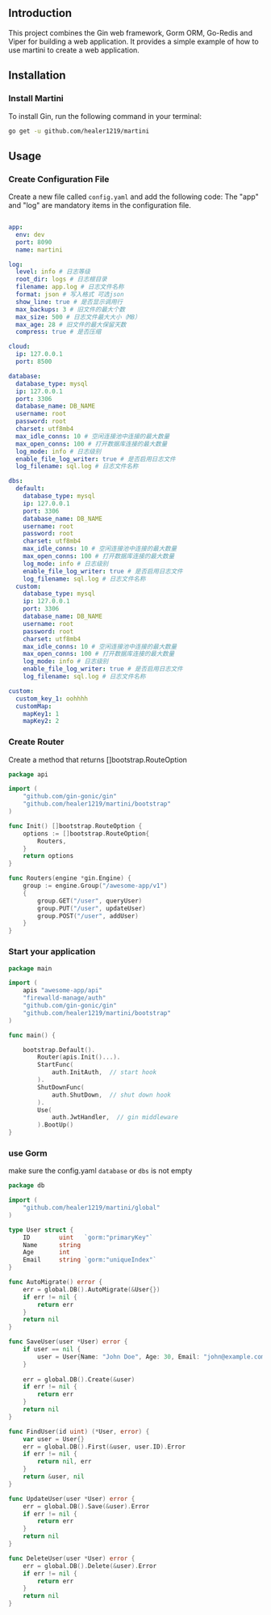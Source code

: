 Introduction
------------

This project combines the Gin web framework, Gorm ORM, Go-Redis and Viper for building a web application. 
It provides a simple example of how to use martini to create a web application.

Installation
------------

### Install Martini

To install Gin, run the following command in your terminal:

```bash
go get -u github.com/healer1219/martini
```

Usage
-----

### Create Configuration File

Create a new file called `config.yaml` and add the following code:
The "app" and "log" are mandatory items in the configuration file.

```yaml

app:
  env: dev
  port: 8090
  name: martini

log:
  level: info # 日志等级
  root_dir: logs # 日志根目录
  filename: app.log # 日志文件名称
  format: json # 写入格式 可选json
  show_line: true # 是否显示调用行
  max_backups: 3 # 旧文件的最大个数
  max_size: 500 # 日志文件最大大小（MB）
  max_age: 28 # 旧文件的最大保留天数
  compress: true # 是否压缩

cloud:
  ip: 127.0.0.1
  port: 8500

database:
  database_type: mysql
  ip: 127.0.0.1
  port: 3306
  database_name: DB_NAME
  username: root
  password: root
  charset: utf8mb4
  max_idle_conns: 10 # 空闲连接池中连接的最大数量
  max_open_conns: 100 # 打开数据库连接的最大数量
  log_mode: info # 日志级别
  enable_file_log_writer: true # 是否启用日志文件
  log_filename: sql.log # 日志文件名称

dbs:
  default:
    database_type: mysql
    ip: 127.0.0.1
    port: 3306
    database_name: DB_NAME
    username: root
    password: root
    charset: utf8mb4
    max_idle_conns: 10 # 空闲连接池中连接的最大数量
    max_open_conns: 100 # 打开数据库连接的最大数量
    log_mode: info # 日志级别
    enable_file_log_writer: true # 是否启用日志文件
    log_filename: sql.log # 日志文件名称
  custom:
    database_type: mysql
    ip: 127.0.0.1
    port: 3306
    database_name: DB_NAME
    username: root
    password: root
    charset: utf8mb4
    max_idle_conns: 10 # 空闲连接池中连接的最大数量
    max_open_conns: 100 # 打开数据库连接的最大数量
    log_mode: info # 日志级别
    enable_file_log_writer: true # 是否启用日志文件
    log_filename: sql.log # 日志文件名称

custom:
  custom_key_1: oohhhh
  customMap:
    mapKey1: 1
    mapKey2: 2

```

### Create Router

Create a method that returns []bootstrap.RouteOption

```go
package api

import (
	"github.com/gin-gonic/gin"
	"github.com/healer1219/martini/bootstrap"
)

func Init() []bootstrap.RouteOption {
	options := []bootstrap.RouteOption{
		Routers,
	}
	return options
}

func Routers(engine *gin.Engine) {
	group := engine.Group("/awesome-app/v1")
	{
		group.GET("/user", queryUser)
		group.PUT("/user", updateUser)
		group.POST("/user", addUser)
	}
}
```
### Start your application

```go
package main

import (
	apis "awesome-app/api"
	"firewalld-manage/auth"
	"github.com/gin-gonic/gin"
	"github.com/healer1219/martini/bootstrap"
)

func main() {

	bootstrap.Default().
		Router(apis.Init()...).
		StartFunc(
			auth.InitAuth,  // start hook
		).
		ShutDownFunc(
			auth.ShutDown,  // shut down hook
		).
		Use(
			auth.JwtHandler,  // gin middleware
		).BootUp()
}

```

### use Gorm

make sure the config.yaml `database` or `dbs` is not empty

```go
package db

import (
	"github.com/healer1219/martini/global"
)

type User struct {
	ID        uint   `gorm:"primaryKey"`
	Name      string
	Age       int
	Email     string `gorm:"uniqueIndex"`
}

func AutoMigrate() error {
	err = global.DB().AutoMigrate(&User{})
	if err != nil {
		return err
	}
	return nil
}

func SaveUser(user *User) error {
	if user == nil {
		user = User{Name: "John Doe", Age: 30, Email: "john@example.com"}
	}
	
	err = global.DB().Create(&user)
	if err != nil {
		return err
	}
	return nil
}

func FindUser(id uint) (*User, error) {
	var user = User{}
	err = global.DB().First(&user, user.ID).Error
	if err != nil {
		return nil, err
	}
	return &user, nil
}

func UpdateUser(user *User) error {
	err = global.DB().Save(&user).Error
	if err != nil {
		return err
	}
	return nil
}

func DeleteUser(user *User) error {
	err = global.DB().Delete(&user).Error
	if err != nil {
		return err
	}
	return nil
}

```

